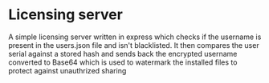# Licensing server
A simple licensing server written in express which checks if the username is present in the users.json file and isn't blacklisted. It then compares the user serial against a stored hash and sends back the encrypted username converted to Base64 which is used to watermark the installed files to protect against unauthrized sharing

